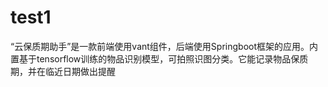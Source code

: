 # test1
“云保质期助手”是一款前端使用vant组件，后端使用Springboot框架的应用。内置基于tensorflow训练的物品识别模型，可拍照识图分类。它能记录物品保质期，并在临近日期做出提醒
